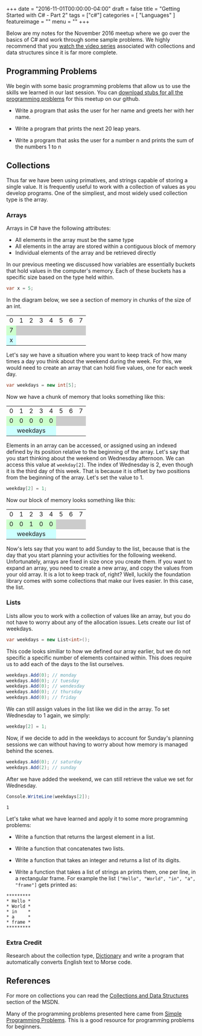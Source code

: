 +++
date = "2016-11-01T00:00:00-04:00"
draft = false
title = "Getting Started with C# - Part 2"
tags = ["c#"]
categories = [ "Languages" ]
featureimage = ""
menu = ""
+++

Below are my notes for the November 2016 meetup where we go over the basics of C# and work through some sample problems. We highly recommend that you [watch the video series](https://channel9.msdn.com/Series/C-Fundamentals-for-Absolute-Beginners/) associated with collections and data structures since it is far more complete.

<!--more-->

## Programming Problems

We begin with some basic programming problems that allow us to use the skills we learned in our last session. You can [download stubs for all the programming problems](https://github.com/LearnToCodeGrandRapids/getting-started-with-cs-part2) for this meetup on our github.

* Write a program that asks the user for her name and greets her with her name.

* Write a program that prints the next 20 leap years.

* Write a program that asks the user for a number n and prints the sum of the numbers 1 to n

## Collections

Thus far we have been using primatives, and strings capable of storing a single value. It is frequently useful to work with a collection of values as you develop programs. One of the simpliest, and most widely used collection type is the array.

### Arrays 

Arrays in C# have the following attributes:

* All elements in the array must be the same type
* All elements in the array are stored within a contiguous block of memory
* Individual elements of the array and be retrieved directly

In our previous meeting we discussed how variables are essentially buckets that hold values in the computer's memory. Each of these buckets has a specific size based on the type held within. 

```cs
var x = 5;
```

In the diagram below, we see a section of memory in chunks of the size of an int. 

<table style="text-align: center;">
    <tr>
        <td>0</td>
        <td>1</td>
        <td>2</td>
        <td>3</td>
        <td>4</td>
        <td>5</td>
        <td>6</td>
        <td>7</td>
    </tr>
    <tr>
        <td style="background: #cfc">7</td>
        <td style="background: #ccc">&nbsp;</td>
        <td style="background: #ccc">&nbsp;</td>
        <td style="background: #ccc">&nbsp;</td>
        <td style="background: #ccc">&nbsp;</td>
        <td style="background: #ccc">&nbsp;</td>
        <td style="background: #ccc">&nbsp;</td>
        <td style="background: #ccc">&nbsp;</td>
    </tr>
    <tr>
        <td style="background: #cff">x</td>
        <td>&nbsp;</td>
        <td>&nbsp;</td>
        <td>&nbsp;</td>
        <td>&nbsp;</td>
        <td>&nbsp;</td>
        <td>&nbsp;</td>
        <td>&nbsp;</td>
    </tr>
</table>

Let's say we have a situation where you want to keep track of how many times a day you think about the weekend during the week. For this, we would need to create an array that can hold five values, one for each week day.

```cs
var weekdays = new int[5];
```

Now we have a chunk of memory that looks something like this:

<table style="text-align: center;">
    <tr>
        <td>0</td>
        <td>1</td>
        <td>2</td>
        <td>3</td>
        <td>4</td>
        <td>5</td>
        <td>6</td>
        <td>7</td>
    </tr>
    <tr>
        <td style="background: #cfc">0</td>
        <td style="background: #cfc">0</td>
        <td style="background: #cfc">0</td>
        <td style="background: #cfc">0</td>
        <td style="background: #cfc">0</td>
        <td style="background: #ccc">&nbsp;</td>
        <td style="background: #ccc">&nbsp;</td>
        <td style="background: #ccc">&nbsp;</td>
    </tr>
    <tr>
        <td style="background: #cff" colspan="5">weekdays</td>
        <td>&nbsp;</td>
        <td>&nbsp;</td>
        <td>&nbsp;</td>
    </tr>
</table>

Elements in an array can be accessed, or assigned using an indexed defined by its position relative to the beginning of the array. Let's say that you start thinking about the weekend on Wednesday afternoon. We can access this value at `weekday[2]`. The index of Wednesday is 2, even though it is the third day of this week. That is because it is offset by two positions from the beginning of the array. Let's set the value to 1.

```cs
weekday[2] = 1;
```

Now our block of memory looks something like this:

<table style="text-align: center;">
    <tr>
        <td>0</td>
        <td>1</td>
        <td>2</td>
        <td>3</td>
        <td>4</td>
        <td>5</td>
        <td>6</td>
        <td>7</td>
    </tr>
    <tr>
        <td style="background: #cfc">0</td>
        <td style="background: #cfc">0</td>
        <td style="background: #cfc">1</td>
        <td style="background: #cfc">0</td>
        <td style="background: #cfc">0</td>
        <td style="background: #ccc">&nbsp;</td>
        <td style="background: #ccc">&nbsp;</td>
        <td style="background: #ccc">&nbsp;</td>
    </tr>
    <tr>
        <td style="background: #cff" colspan="5">weekdays</td>
        <td>&nbsp;</td>
        <td>&nbsp;</td>
        <td>&nbsp;</td>
    </tr>
</table>

Now's lets say that you want to add Sunday to the list, because that is the day that you start planning your activities for the following weekend. Unfortunately, arrays are fixed in size once you create them. If you want to expand an array, you need to create a new array, and copy the values from your old array. It is a lot to keep track of, right? Well, luckily the foundation library comes with some collections that make our lives easier. In this case, the list.

### Lists

Lists allow you to work with a collection of values like an array, but you do not have to worry about any of the allocation issues. Lets create our list of weekdays.

```cs
var weekdays = new List<int>();
```

This code looks similiar to how we defined our array earlier, but we do not specific a specific number of elements contained within. This does require us to add each of the days to the list ourselves.

```cs
weekdays.Add(0); // monday
weekdays.Add(0); // tuesday
weekdays.Add(0); // wendesday
weekdays.Add(0); // thursday
weekdays.Add(0); // friday
```

We can still assign values in the list like we did in the array. To set Wednesday to 1 again, we simply:

```cs
weekday[2] = 1;
```

Now, if we decide to add in the weekdays to account for Sunday's planning sessions we can without having to worry about how memory is managed behind the scenes.

```cs
weekdays.Add(0); // saturday
weekdays.Add(2); // sunday
```

After we have added the weekend, we can still retrieve the value we set for Wednesday. 

```cs
Console.WriteLine(weekdays[2]);
```

```
1
```

Let's take what we have learned and apply it to some more programming problems:

* Write a function that returns the largest element in a list.

* Write a function that concatenates two lists.

* Write a function that takes an integer and returns a list of its digits.

* Write a function that takes a list of strings an prints them, one per line, in a rectangular frame. For example the list `["Hello", "World", "in", "a", "frame"]` gets printed as:

```
*********
* Hello *
* World *
* in    *
* a     *
* frame *
*********
```

### Extra Credit

Research about the collection type, [Dictionary](https://msdn.microsoft.com/en-us/library/xfhwa508(v=vs.110).aspx) and write a program that automatically converts English text to Morse code.

## References

For more on collections you can read the [Collections and Data Structures](https://msdn.microsoft.com/en-us/library/7y3x785f(v=vs.110).aspx) section of the MSDN.

Many of the programming problems presented here came from [Simple Programming Problems](https://adriann.github.io/programming_problems.html). This is a good resource for programming problems for beginners. 